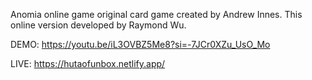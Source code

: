 Anomia online game original card game created by Andrew Innes. This online version developed by Raymond Wu.

DEMO: https://youtu.be/iL3OVBZ5Me8?si=-7JCr0XZu_UsO_Mo

LIVE: https://hutaofunbox.netlify.app/

